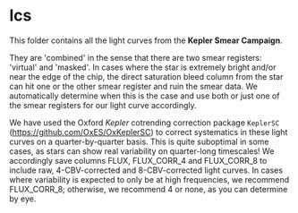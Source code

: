 # lcs

This folder contains all the light curves from the **Kepler Smear Campaign**. 

They are 'combined' in the sense that there are two smear registers: 'virtual' and 'masked'. In cases where the star is extremely bright and/or near the edge of the chip, the direct saturation bleed column from the star can hit one or the other smear register and ruin the smear data. We automatically determine when this is the case and use both or just one of the smear registers for our light curve accordingly.

We have used the Oxford *Kepler* cotrending correction package `KeplerSC` (https://github.com/OxES/OxKeplerSC) to correct systematics in these light curves on a quarter-by-quarter basis. This is quite suboptimal in some cases, as stars can show real variability on quarter-long timescales! We accordingly save columns FLUX, FLUX_CORR_4 and FLUX_CORR_8 to include raw, 4-CBV-corrected and 8-CBV-corrected light curves. In cases where variability is expected to only be at high frequencies, we recommend FLUX_CORR_8; otherwise, we recommend 4 or none, as you can determine by eye.